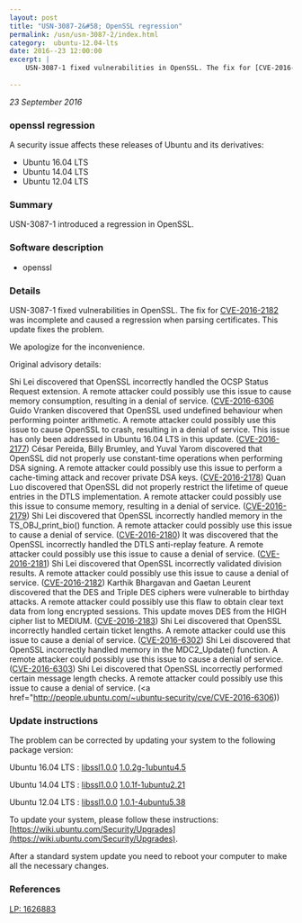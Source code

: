 ```yaml
---
layout: post
title: "USN-3087-2&#58; OpenSSL regression"
permalink: /usn/usn-3087-2/index.html
category:  ubuntu-12.04-lts
date: 2016--23 12:00:00
excerpt: |
    USN-3087-1 fixed vulnerabilities in OpenSSL. The fix for [CVE-2016-2182](http://people.ubuntu.com/~ubuntu-security/cve/CVE-2016-2182) was incomplete and caused a regression when parsing certificates. This update fixes the problem.
    
--- 
```

 
 

*23 September 2016*

### openssl regression

A security issue affects these releases of Ubuntu and its derivatives:

* Ubuntu 16.04 LTS
* Ubuntu 14.04 LTS
* Ubuntu 12.04 LTS

### Summary

USN-3087-1 introduced a regression in OpenSSL. 

### Software description

* openssl 

### Details

USN-3087-1 fixed vulnerabilities in OpenSSL. The fix for [CVE-2016-2182](http://people.ubuntu.com/~ubuntu-security/cve/CVE-2016-2182) was incomplete and caused a regression when parsing certificates. This update fixes the problem.

We apologize for the inconvenience.

Original advisory details:

 Shi Lei discovered that OpenSSL incorrectly handled the OCSP Status Request extension. A remote attacker could possibly use this issue to cause memory consumption, resulting in a denial of service. ([CVE-2016-6306](http://people.ubuntu.com/~ubuntu-security/cve/CVE-2016-6304">CVE-2016-6304</a>) Guido Vranken discovered that OpenSSL used undefined behaviour when performing pointer arithmetic. A remote attacker could possibly use this issue to cause OpenSSL to crash, resulting in a denial of service. This issue has only been addressed in Ubuntu 16.04 LTS in this update. (<a href="http://people.ubuntu.com/~ubuntu-security/cve/CVE-2016-2177">CVE-2016-2177</a>) César Pereida, Billy Brumley, and Yuval Yarom discovered that OpenSSL did not properly use constant-time operations when performing DSA signing. A remote attacker could possibly use this issue to perform a cache-timing attack and recover private DSA keys. (<a href="http://people.ubuntu.com/~ubuntu-security/cve/CVE-2016-2178">CVE-2016-2178</a>) Quan Luo discovered that OpenSSL did not properly restrict the lifetime of queue entries in the DTLS implementation. A remote attacker could possibly use this issue to consume memory, resulting in a denial of service. (<a href="http://people.ubuntu.com/~ubuntu-security/cve/CVE-2016-2179">CVE-2016-2179</a>) Shi Lei discovered that OpenSSL incorrectly handled memory in the TS_OBJ_print_bio() function. A remote attacker could possibly use this issue to cause a denial of service. (<a href="http://people.ubuntu.com/~ubuntu-security/cve/CVE-2016-2180">CVE-2016-2180</a>) It was discovered that the OpenSSL incorrectly handled the DTLS anti-replay feature. A remote attacker could possibly use this issue to cause a denial of service. (<a href="http://people.ubuntu.com/~ubuntu-security/cve/CVE-2016-2181">CVE-2016-2181</a>) Shi Lei discovered that OpenSSL incorrectly validated division results. A remote attacker could possibly use this issue to cause a denial of service. (<a href="http://people.ubuntu.com/~ubuntu-security/cve/CVE-2016-2182">CVE-2016-2182</a>) Karthik Bhargavan and Gaetan Leurent discovered that the DES and Triple DES ciphers were vulnerable to birthday attacks. A remote attacker could possibly use this flaw to obtain clear text data from long encrypted sessions. This update moves DES from the HIGH cipher list to MEDIUM. (<a href="http://people.ubuntu.com/~ubuntu-security/cve/CVE-2016-2183">CVE-2016-2183</a>) Shi Lei discovered that OpenSSL incorrectly handled certain ticket lengths. A remote attacker could use this issue to cause a denial of service. (<a href="http://people.ubuntu.com/~ubuntu-security/cve/CVE-2016-6302">CVE-2016-6302</a>) Shi Lei discovered that OpenSSL incorrectly handled memory in the MDC2_Update() function. A remote attacker could possibly use this issue to cause a denial of service. (<a href="http://people.ubuntu.com/~ubuntu-security/cve/CVE-2016-6303">CVE-2016-6303</a>) Shi Lei discovered that OpenSSL incorrectly performed certain message length checks. A remote attacker could possibly use this issue to cause a denial of service. (<a href="http://people.ubuntu.com/~ubuntu-security/cve/CVE-2016-6306)) 

### Update instructions

The problem can be corrected by updating your system to the following package version:

Ubuntu 16.04 LTS
 : [libssl1.0.0](https://launchpad.net/ubuntu/+source/openssl) <span> [1.0.2g-1ubuntu4.5](https://launchpad.net/ubuntu/+source/openssl/1.0.2g-1ubuntu4.5) </span> 

Ubuntu 14.04 LTS
 : [libssl1.0.0](https://launchpad.net/ubuntu/+source/openssl) <span> [1.0.1f-1ubuntu2.21](https://launchpad.net/ubuntu/+source/openssl/1.0.1f-1ubuntu2.21) </span> 

Ubuntu 12.04 LTS
 : [libssl1.0.0](https://launchpad.net/ubuntu/+source/openssl) <span> [1.0.1-4ubuntu5.38](https://launchpad.net/ubuntu/+source/openssl/1.0.1-4ubuntu5.38) </span> 

To update your system, please follow these instructions: [https://wiki.ubuntu.com/Security/Upgrades](https://wiki.ubuntu.com/Security/Upgrades).

After a standard system update you need to reboot your computer to make all the necessary changes. 

### References

 
 [LP: 1626883](https://launchpad.net/bugs/1626883)
 


